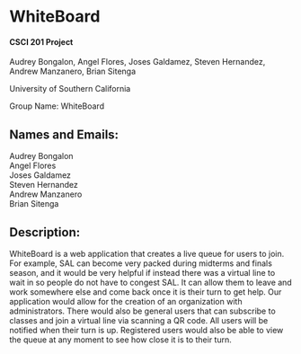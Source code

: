 # WhiteBoard
#### CSCI 201 Project

Audrey Bongalon, Angel Flores, Joses Galdamez,
Steven Hernandez, Andrew Manzanero, Brian Sitenga

University of Southern California

Group Name: WhiteBoard




## Names and Emails:
Audrey Bongalon <br/>
Angel Flores <br/>
Joses Galdamez <br/>
Steven Hernandez <br/>
Andrew Manzanero <br/>
Brian Sitenga <br/>




## Description:
WhiteBoard is a web application that creates a live queue for users to join. For
example, SAL can become very packed during midterms and finals season, and it
would be very helpful if instead there was a virtual line to wait in so people
do not have to congest SAL. It can allow them to leave and work somewhere else
and come back once it is their turn to get help. Our application would allow for
the creation of an organization with administrators. There would also be general
users that can subscribe to classes and join a virtual line via scanning a QR
code. All users will be notified when their turn is up. Registered users would
also be able to view the queue at any moment to see how close it is to their
turn.

